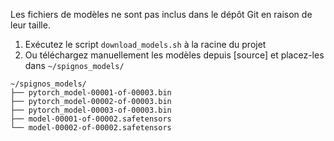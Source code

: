 Les fichiers de modèles ne sont pas inclus dans le dépôt Git en raison de leur taille.
1. Exécutez le script `download_models.sh` à la racine du projet
2. Ou téléchargez manuellement les modèles depuis [source] et placez-les dans `~/spignos_models/`
```
~/spignos_models/
├── pytorch_model-00001-of-00003.bin
├── pytorch_model-00002-of-00003.bin
├── pytorch_model-00003-of-00003.bin
├── model-00001-of-00002.safetensors
└── model-00002-of-00002.safetensors
```
